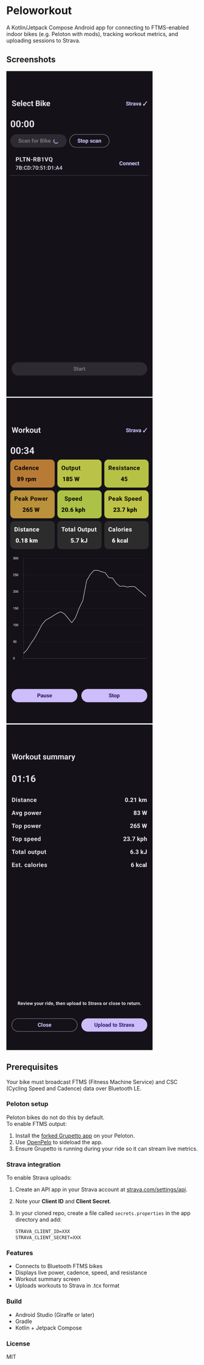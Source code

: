 # Peloworkout

A Kotlin/Jetpack Compose Android app for connecting to FTMS-enabled indoor bikes (e.g. Peloton with mods), tracking workout metrics, and uploading sessions to Strava.

## Screenshots

![Bike Selector](app/docs/img1.png)
![Workout screen](app/docs/img2.png)
![Summary screen](app/docs/img3.png)

## Prerequisites

Your bike must broadcast FTMS (Fitness Machine Service) and CSC (Cycling Speed and Cadence) data over Bluetooth LE.

### Peloton setup

Peloton bikes do not do this by default.  
To enable FTMS output:

1. Install the [forked Grupetto app](https://github.com/doudar/grupetto) on your Peloton.
2. Use [OpenPelo](https://github.com/doudar/OpenPelo) to sideload the app.
3. Ensure Grupetto is running during your ride so it can stream live metrics.

### Strava integration

To enable Strava uploads:

1. Create an API app in your Strava account at [strava.com/settings/api](https://www.strava.com/settings/api).
2. Note your **Client ID** and **Client Secret**.
3. In your cloned repo, create a file called `secrets.properties` in the app directory and add:

   ```properties
   STRAVA_CLIENT_ID=XXX
   STRAVA_CLIENT_SECRET=XXX

### Features

* Connects to Bluetooth FTMS bikes
* Displays live power, cadence, speed, and resistance
* Workout summary screen
* Uploads workouts to Strava in .tcx format

### Build

* Android Studio (Giraffe or later)
* Gradle
* Kotlin + Jetpack Compose

### License

MIT